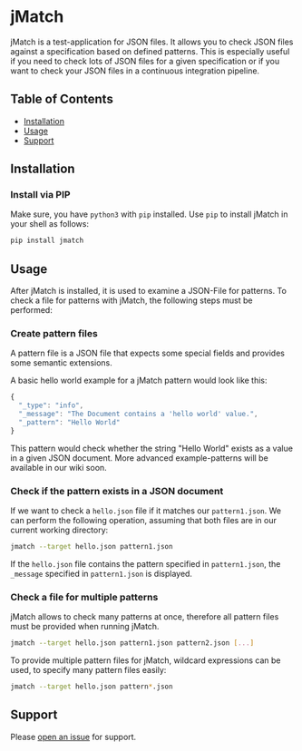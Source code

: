 # jMatch

jMatch is a test-application for JSON files. It allows you to check JSON files
against a specification based on defined patterns. This is especially useful if
you need to check lots of JSON files for a given specification or if you want
to check your JSON files in a continuous integration pipeline.


## Table of Contents

- [Installation](#installation)
- [Usage](#usage)
- [Support](#support)

## Installation

### Install via PIP

Make sure, you have `python3` with `pip` installed. Use `pip` to install jMatch
in your shell as follows:

```sh
pip install jmatch
```

## Usage

After jMatch is installed, it is used to examine a JSON-File for patterns.
To check a file for patterns with jMatch, the following steps must be performed:

### Create pattern files

A pattern file is a JSON file that expects some special fields and provides
some semantic extensions.

A basic hello world example for a jMatch pattern would look like this:

```javascript
{
  "_type": "info",
  "_message": "The Document contains a 'hello world' value.",
  "_pattern": "Hello World"
}
```

This pattern would check whether the string "Hello World" exists as a value in
a given JSON document. More advanced example-patterns will be available in our wiki soon.

### Check if the pattern exists in a JSON document

If we want to check a `hello.json` file if it matches our `pattern1.json`. We
can perform the following operation, assuming that both files are in our
current working directory:

```sh
jmatch --target hello.json pattern1.json
```
If the `hello.json` file contains the pattern specified in `pattern1.json`, the
`_message` specified in `pattern1.json` is displayed.

### Check a file for multiple patterns

jMatch allows to check many patterns at once, therefore all pattern files must
be provided when running jMatch.

```sh
jmatch --target hello.json pattern1.json pattern2.json [...]
```

To provide multiple pattern files for jMatch, wildcard expressions can be used,
to specify many pattern files easily:

```sh
jmatch --target hello.json pattern*.json
```

## Support

Please [open an issue](https://gitlab.rlp.net/jdillenberger/jmatch/issues/new) for support.
